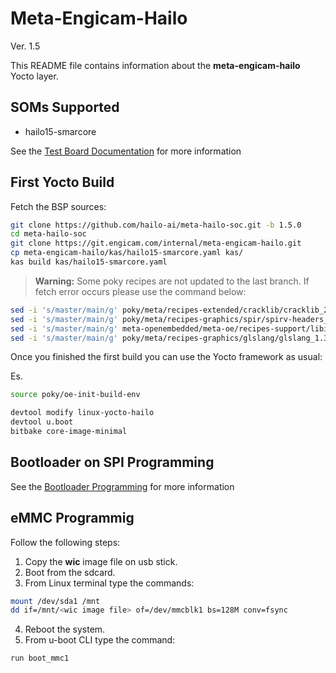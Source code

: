 # Meta-Engicam-Hailo

Ver. 1.5

This README file contains information about the **meta-engicam-hailo** Yocto layer.


## SOMs Supported

- hailo15-smarcore

See the [Test Board Documentation](docs/tests.md) for more information


## First Yocto Build

Fetch the BSP sources:

```bash
git clone https://github.com/hailo-ai/meta-hailo-soc.git -b 1.5.0
cd meta-hailo-soc
git clone https://git.engicam.com/internal/meta-engicam-hailo.git
cp meta-engicam-hailo/kas/hailo15-smarcore.yaml kas/
kas build kas/hailo15-smarcore.yaml
```

>**Warning:**
Some poky recipes are not updated to the last branch. If fetch error occurs please use the command below:

```bash
sed -i 's/master/main/g' poky/meta/recipes-extended/cracklib/cracklib_2.9.7.bb
sed -i 's/master/main/g' poky/meta/recipes-graphics/spir/spirv-headers_1.3.204.1.bb
sed -i 's/master/main/g' meta-openembedded/meta-oe/recipes-support/libiio/libiio_git.bb
sed -i 's/master/main/g' poky/meta/recipes-graphics/glslang/glslang_1.3.204.1.bb 
```

Once you finished the first build you can use the Yocto framework as usual:

Es.

```bash
source poky/oe-init-build-env

devtool modify linux-yocto-hailo
devtool u.boot
bitbake core-image-minimal
```

## Bootloader on SPI Programming

See the [Bootloader Programming](docs/bootloader.md) for more information

## eMMC Programmig

Follow the following steps:

1. Copy the **wic** image file on usb stick.
2. Boot from the sdcard.
3. From Linux terminal type the commands:

```bash
mount /dev/sda1 /mnt
dd if=/mnt/<wic image file> of=/dev/mmcblk1 bs=128M conv=fsync
```

4. Reboot the system.
5. From u-boot CLI type the command:

```bash
run boot_mmc1
```